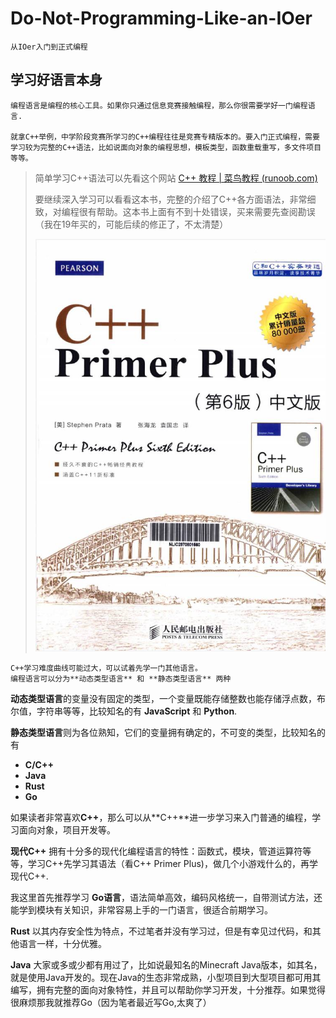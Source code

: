 # Do-Not-Programming-Like-an-IOer

    从IOer入门到正式编程

## 学习好语言本身

    编程语言是编程的核心工具。如果你只通过信息竞赛接触编程，那么你很需要学好一门编程语言.

    就拿C++举例，中学阶段竞赛所学习的C++编程往往是竞赛专精版本的。要入门正式编程，需要学习较为完整的C++语法，比如说面向对象的编程思想，模板类型，函数重载重写，多文件项目等等。

> 简单学习C++语法可以先看这个网站 [C++ 教程 | 菜鸟教程 (runoob.com)](https://www.runoob.com/cplusplus/cpp-tutorial.html)
>
> 要继续深入学习可以看看这本书，完整的介绍了C++各方面语法，非常细致，对编程很有帮助。这本书上面有不到十处错误，买来需要先查阅勘误（我在19年买的，可能后续的修正了，不太清楚）
>
> ![C++_Primer_Plus](assets/picture/C++_Primer_Plus.jpg)

    C++学习难度曲线可能过大，可以试着先学一门其他语言。
    编程语言可以分为**动态类型语言** 和 **静态类型语言** 两种

**动态类型语言**的变量没有固定的类型，一个变量既能存储整数也能存储浮点数，布尔值，字符串等等，比较知名的有 **JavaScript** 和 **Python**.

**静态类型语言**则为各位熟知，它们的变量拥有确定的，不可变的类型，比较知名的有

- **C/C++**
- **Java**
- **Rust**
- **Go**

如果读者非常喜欢**C++**，那么可以从**C++**进一步学习来入门普通的编程，学习面向对象，项目开发等。

**现代C++** 拥有十分多的现代化编程语言的特性：函数式，模块，管道运算符等等，学习C++先学习其语法（看C++ Primer Plus)，做几个小游戏什么的，再学现代C++.

我这里首先推荐学习 **Go语言**，语法简单高效，编码风格统一，自带测试方法，还能学到模块有关知识，非常容易上手的一门语言，很适合前期学习。

**Rust** 以其内存安全性为特点，不过笔者并没有学习过，但是有幸见过代码，和其他语言一样，十分优雅。

**Java** 大家或多或少都有用过了，比如说最知名的Minecraft Java版本，如其名，就是使用Java开发的。现在Java的生态非常成熟，小型项目到大型项目都可用其编写，拥有完整的面向对象特性，并且可以帮助你学习开发，十分推荐。如果觉得很麻烦那我就推荐Go（因为笔者最近写Go,太爽了）
